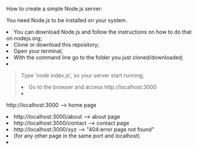 How to create a simple Node.js server:

You need Node.js to be installed on your system. <li>
You can download Node.js and follow the instructions on how to do that on nodejs.org; <li>
Clone or download this repository;<li>
Open your terminal; <li>
With the command line go to the folder you just cloned/downloaded; <li>
> Type 'node index.js', so your server start running; <li>
> Go to the browser and access http://localhost:3000 <li>

http://localhost:3000         --> home page <li>
http://localhost:3000/about   --> about page <li>
http://localhost:3000/contact --> contact page <li>
http://localhost:3000/xyz     --> "404:error page not found" <li>
                                (for any other page in the same port and localhost) <li>

